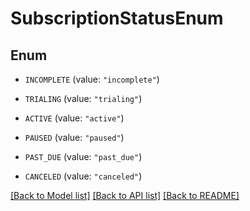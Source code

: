 # SubscriptionStatusEnum

## Enum


* `INCOMPLETE` (value: `"incomplete"`)

* `TRIALING` (value: `"trialing"`)

* `ACTIVE` (value: `"active"`)

* `PAUSED` (value: `"paused"`)

* `PAST_DUE` (value: `"past_due"`)

* `CANCELED` (value: `"canceled"`)


[[Back to Model list]](../README.md#documentation-for-models) [[Back to API list]](../README.md#documentation-for-api-endpoints) [[Back to README]](../README.md)



